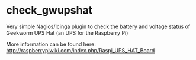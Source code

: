 check_gwupshat
==========

Very simple Nagios/Icinga plugin to check the battery and voltage status of Geekworm UPS Hat (an UPS for the Raspberry Pi)

More information can be found here: http://raspberrypiwiki.com/index.php/Raspi_UPS_HAT_Board

